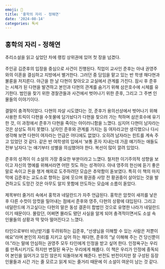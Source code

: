 ```yaml
---
emoji: 🦩
title: '홍학의 자리 - 정해연'
date: '2024-08-14'
categories: 독서
---
```

## 홍학의 자리 - 정해연
추리소설을 읽고 싶었던 차에 랭킹 상위권에 있어 첫 장을 넘겼다.
<br/><br/>
주인공 김준후의 입장을 중심으로 사건이 진행된다. 직업이 교사인 준후는 아내 권영주와의 이혼을 결심하고 지방에서 별거한다. 그러던 중 담임을 맡고 있는 반 학생 채다현과 불륜을 저지른다. 야근을 한 날 다현이 찾아오고 교실에서 관계를 가진다. 잠시 후 준후는 시체가 된 다현을 발견하고 본인과 다현의 관계를 숨기기 위해 삼은호수에 시체를 유기한다. 범인을 찾기 위한 경찰관들과 사건에서 벗어나기 위한 준후, 그리고 그 주변 인물들의 이야기이다.
<br/><br/>
결말이 충격적이었다. 다현의 자살 시도였다는 것, 준후가 용의선상에서 벗어나기 위해 사용한 트릭이 다현을 수돗물에 담가놨다가 다현을 찾으러 가는 척하며 삼은호수에 유기한 것, 이 과정에서 준후가 다현을 죽이는 아이러니함을 느꼈다. 심지어 다현이 남자라는 것은 상상도 하지 못했다. 남자인 준후와 관계를 가지는 등 여자라고만 생각했으나 다시 생각해 보면 다현이 여자라는 언급은 어디에도 없었다. 오히려 남자라는 힌트를 계속 주고 있었던 것 같다. 같은 반 여학생의 입에서 ‘보통 혼자 지내는데 가끔 얘기하는 애들도 전부 남자다.’는 얘기부터 성별을 의심했어야 한다. 복선이 많이 깔려 있었다.
<br/><br/>
준후의 성격이 이 소설의 가장 중요한 부분이라고 느꼈다. 철저한 이기주의적 성향을 보이고 자신의 명예를 위해서라면 어떤 짓도 하는 성격이다. 아내 영주의 헌신에 듣기 좋은 말로 속이고 돈을 챙겨 해외로 도주하려던 모습은 추악함이 돋보였다. 특히 이 책의 마지막에 김준후는 교도소로 향하는 길에 웃으며 황권중 사망 전 황권중이 살아있는 것을 발견하고도 도망간 것은 아무도 알지 못함에 안도하는 모습에 소름이 돋았다.
<br/><br/>
제목부터 줄거리 속에서 홍학과 네덜란드가 자주 언급된다. 홍학은 암컷이 새끼를 낳은 후 다른 수컷이 암컷을 밀어내는 점에서 준후와 영주, 다현의 상황에 대입된다. 그리고 네덜란드에 가고싶다는 다현의 말은 동성 결혼이 합법인 것으로 유명한 나라가 네덜란드이기 때문이다. 몰랐던, 어쩌면 몰라도 됐던 사실을 알게 되어 충격적이면서도 소설 속 인물들의 상황과 딱 맞아 떨어진다고 느꼈다.
<br/><br/>
타인으로부터 비난받기를 두려워하는 김준후, “선생님을 이해할 수 있는 사람은 저뿐이에요”라며 본인의 자리를 지키고 싶어 하는 채다현, 준후의 “날 이해해 주는 건 당신뿐이야.”라는 말에 안심하는 권영주 모두 타인에게 인정을 받고 싶어 한다. 인정욕구는 우리를 만족시키기도 하지만 변질된 욕구는 우리에게 해롭다. 이 책은 우리가 인정에 중독되어 본인을 잃어가고 있진 않은지 되돌아보게 해준다. 반전도 반전이지만 잘 구성된 등장인물들과 시간 가는 줄 모르고 읽게 되는 줄거리 때문에 이 소설이 여운이 남는 것 같다.

```toc
```